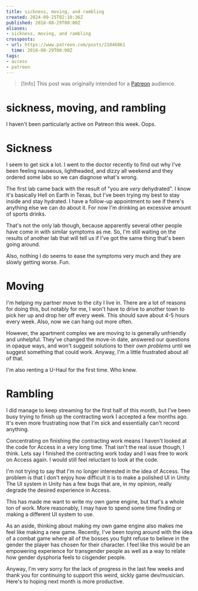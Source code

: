 ```yaml
---
title: sickness, moving, and rambling
created: 2024-09-25T02:10:36Z
published: 2018-08-29T00:00Z
aliases:
- sickness, moving, and rambling
crossposts:
- url: https://www.patreon.com/posts/21046861
  time: 2018-08-29T00:00Z
tags:
- access
- patreon
---
```


> [!info]
> This post was originally intended for a [Patreon](../tags/patreon.md) audience.

# sickness, moving, and rambling

I haven't been particularly active on Patreon this week. Oops.

# Sickness

I seem to get sick a lot. I went to the doctor recently to find out why I've been feeling nauseous, lightheaded, and dizzy all weekend and they ordered some labs so we can diagnose what's wrong.

The first lab came back with the result of "you are _very_ dehydrated". I know it's basically Hell on Earth in Texas, but I've been trying my best to stay inside and stay hydrated. I have a follow-up appointment to see if there's anything else we can do about it. For now I'm drinking an excessive amount of sports drinks.

That's not the only lab though, because apparently several other people have come in with similar symptoms as me. So, I'm still waiting on the results of another lab that will tell us if I've got the same thing that's been going around.

Also, nothing I do seems to ease the symptoms very much and they are slowly getting worse. Fun.

# Moving

I'm helping my partner move to the city I live in. There are a lot of reasons for doing this, but notably for me, I won't have to drive to another town to pick her up and drop her off every week. This should save about 4-5 hours every week. Also, now we can hang out more often.

However, the apartment complex we are moving to is generally unfriendly and unhelpful. They've changed the move-in date, answered our questions in opaque ways, and won't suggest solutions to their _own problems_ until we suggest something that could work. Anyway, I'm a little frustrated about all of that.

I'm also renting a U-Haul for the first time. Who knew.

# Rambling

I did manage to keep streaming for the first half of this month, but I've been busy trying to finish up the contracting work I accepted a few months ago. It's even more frustrating now that I'm sick and essentially can't record anything.

Concentrating on finishing the contracting work means I haven't looked at the code for Access in a very long time. That isn't the real issue though, I think. Lets say I finished the contracting work today and I was free to work on Access again. I would still feel reluctant to look at the code.

I'm not trying to say that I'm no longer interested in the idea of Access. The problem is that I don't enjoy how difficult it is to make a polished UI in Unity. The UI system in Unity has a few bugs that are, in my opinion, really degrade the desired experience in Access.

This has made me want to write my own game engine, but that's a whole ton of work. More reasonably, I may have to spend some time finding or making a different UI system to use.

As an aside, thinking about making my own game engine also makes me feel like making a new game. Recently, I've been toying around with the idea of a combat game where all of the bosses you fight refuse to believe in the gender the player has chosen for their character. I feel like this would be an empowering experience for transgender people as well as a way to relate how gender dysphoria feels to cisgender people.

Anyway, I'm very sorry for the lack of progress in the last few weeks and thank you for continuing to support this weird, sickly game dev/musician. Here's to hoping next month is more productive.